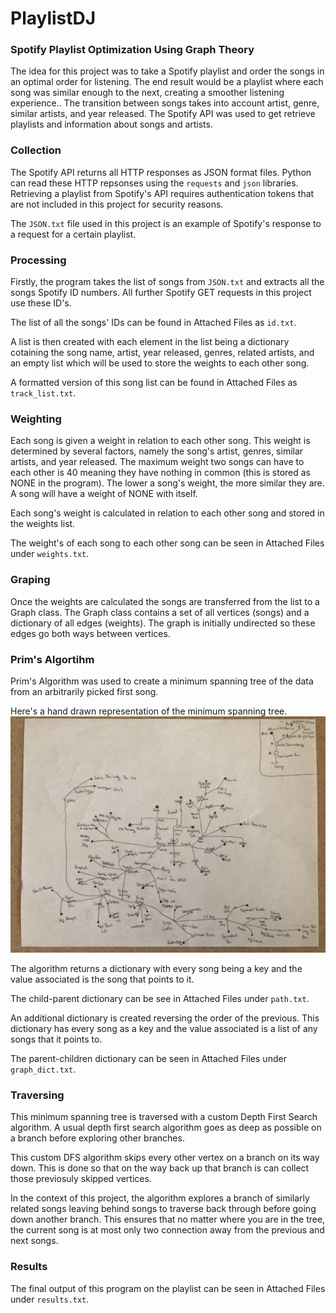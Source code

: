 # PlaylistDJ
### Spotify Playlist Optimization Using Graph Theory

The idea for this project was to take a Spotify playlist and order the songs in an optimal order for listening.
The end result would be a playlist where each song was similar enough to the next, creating a smoother listening experience..
The transition between songs takes into account artist, genre, similar artists, and year released.
The Spotify API was used to get retrieve playlists and information about songs and artists.

### Collection

The Spotify API returns all HTTP responses as JSON format files.
Python can read these HTTP repsonses using the `requests` and `json` libraries.
Retrieving a playlist from Spotify's API requires authentication tokens that are not included in this project for security reasons.

The `JSON.txt` file used in this project is an example of Spotify's response to a request for a certain playlist.

### Processing

Firstly, the program takes the list of songs from `JSON.txt` and extracts all the songs Spotify ID numbers.
All further Spotify GET requests in this project use these ID's.

The list of all the songs' IDs can be found in Attached Files as `id.txt`.

A list is then created with each element in the list being a dictionary cotaining the song name, artist, year released, genres, related 
  artists, and an empty list which will be used to store the weights to each other song.
  
A formatted version of this song list can be found in Attached Files as `track_list.txt`.

### Weighting

Each song is given a weight in relation to each other song.
This weight is determined by several factors, namely the song's artist, genres, similar artists, and year released.
The maximum weight two songs can have to each other is 40 meaning they have nothing in common (this is stored as NONE in the program).
The lower a song's weight, the more similar they are. 
A song will have a weight of NONE with itself.

Each song's weight is calculated in relation to each other song and stored in the weights list.

The weight's of each song to each other song can be seen in Attached Files under `weights.txt`.

### Graping

Once the weights are calculated the songs are transferred from the list to a Graph class.
The Graph class contains a set of all vertices (songs) and a dictionary of all edges (weights).
The graph is initially undirected so these edges go both ways between vertices.

### Prim's Algortihm

Prim's Algorithm was used to create a minimum spanning tree of the data from an arbitrarily picked first song.

Here's a hand drawn representation of the minimum spanning tree.
![Minimum Spanning Tree](Attached%20Files/tree.jpg)

The algorithm returns a dictionary with every song being a key and the value associated is the song that points to it.

The child-parent dictionary can be see in Attached Files under `path.txt`.

An additional dictionary is created reversing the order of the previous.
This dictionary has every song as a key and the value associated is a list of any songs that it points to.

The parent-children dictionary can be seen in Attached Files under `graph_dict.txt`.

### Traversing

This minimum spanning tree is traversed with a custom Depth First Search algorithm.
A usual depth first search algorithm goes as deep as possible on a branch before exploring other branches.

This custom DFS algorithm skips every other vertex on a branch on its way down.
This is done so that on the way back up that branch is can collect those previosuly skipped vertices.

In the context of this project, the algorithm explores a branch of similarly related songs leaving behind songs 
  to traverse back through before going down another branch.
This ensures that no matter where you are in the tree, the current song is at most only two connection away from 
  the previous and next songs.

### Results

The final output of this program on the playlist can be seen in Attached Files under `results.txt`.
